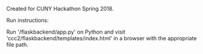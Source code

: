 Created for CUNY Hackathon Spring 2018.


Run instructions:

Run '/flaskbackend/app.py' on Python and visit 'ccc2/flaskbackend/templates/index.html' in a browser with the appropriate file path.
